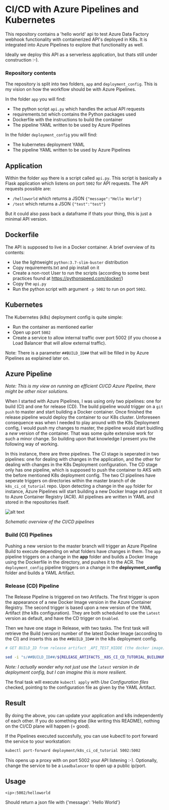 # CI/CD with Azure Pipelines and Kubernetes
This repository contains a 'hello world' api to test Azure Data Factory webhook functionality with containerized API's deployed in K8s. It is integrated into Azure Pipelines to explore that functionality as well.

Ideally we deploy this API as a serverless application, but thats still under construction :-).

### Repository contents
The repository is split into two folders, `app` and `deployment_config`. This is my vision on how the workflow should be with Azure Pipelines.

In the folder `app` you will find:
- The python script `api.py` which handles the actual API requests
- requirements.txt which contains the Python packages used
- Dockerfile with the instructions to build the container
- The pipeline YAML written to be used by Azure Pipelines

In the folder `deployment_config` you will find:
- The kubernetes deployment YAML
- The pipeline YAML written to be used by Azure Pipelines

## Application
Within the folder `app` there is a script called `api.py`. This script is basically a Flask application which listens on port `5002` for API requests.
The API requests possible are:
- `/helloworld` which returns a JSON `{"message":"Hello World"}`
- `/test` which returns a JSON `{"test":"test"}`

But it could also pass back a dataframe if thats your thing, this is just a minimal API version.

## Dockerfile
The API is supposed to live in a Docker container. A brief overview of its contents:
- Use the lightweight `python:3.7-slim-buster` distribution
- Copy requirements.txt and pip install on it
- Create a non-root User to run the scripts (according to some best practices found at https://pythonspeed.com/docker/)
- Copy the `api.py`
- Run the python script with argument `-p 5002` to run on port `5002`.

## Kubernetes  
The Kubernetes (k8s) deployment config is quite simple:
-  Run the container as mentioned earlier
-  Open up port `5002`
-  Create a service to allow internal traffic over port 5002 (if you choose a Load Balancer that will allow external traffic).

Note: There is a parameter `##BUILD_ID##` that will be filled in by Azure Pipelines as explained later on.

## Azure Pipeline
*Note: This is my view on running an efficient CI/CD Azure Pipeline, there might be other nicer solutions.*

 When I started with Azure Pipelines, I was using only two pipelines: one for build (CI) and one for release (CD). The build pipeline would trigger on a `git push` to master and start building a Docker container. Once finished the release pipeline would deploy the container to our K8s cluster. Unforeseen consequence was when I needed to play around with the K8s Deployment config, I would push my changes to master, the pipeline would start buidling a *new* version of the container. That was some quite extensive work for such a minor change. So building upon that knowledge I present you the following way of working.

 In this instance, there are three pipelines. The CI stage is seperated in two pipelines: one for dealing with changes in the application, and the other for dealing with changes in the K8s Deployment configuration. The CD stage only has one pipeline, which is supposed to push the container to AKS with the before mentioned K8s deployment config.
 The two CI pipelines have seperate triggers on directories within the master branch of de `k8s_ci_cd_tutorial` repo. Upon detecting a change in the `app` folder for instance, Azure Pipelines will start building a new Docker Image and push it to Azure Container Registry (ACR). All pipelines are written in YAML and stored in the repositories itself.

![alt text](https://i.postimg.cc/SKQrmzDP/CI-CD.jpg)

*Schematic overview of the CI/CD pipelines*

### Build (CI) Pipelines
Pushing a new version to the master branch will trigger an Azure Pipeline Build to execute depending on what folders have changes in them. The `app` pipeline triggers on a change in the **app** folder and builds a Docker Image using the Dockerfile in the directory, and pushes it to the ACR. The `deployment_config` pipeline triggers on a change in the **deployment_config** folder and builds a YAML Artifact.

### Release (CD) Pipeline
The Release Pipeline is triggered on two Artifacts. The first trigger is upon the appearance of a new Docker Image version in the Azure Container Registry. The second trigger is based upon a new version of the YAML Artifact (the k8s configuration). They are both scheduled to use the `Latest` version as default, and have the CD trigger on `Enabled`.

Then we have one stage in Release, with two tasks. The first task will retrieve the Build (version) number of the latest Docker Image (according to the CI) and inserts this as the `##BUILD_ID##` in the k8s deployment config.
```bash
# GET BUILD_ID from release artifact _API_TEST_HIDDE (the docker image) and SET the BUILD_ID parameter in the k8s-deployment.yml file

sed -i "s/##BUILD_ID##/${RELEASE_ARTIFACTS__K8S_CI_CD_TUTORIAL_BUILDNUMBER}/g" "$SYSTEM_ARTIFACTSDIRECTORY/_deploy_config_k8s_ci_cd_tutorial/deployment_config/k8s-deployment.yml"
```
 *Note: I actually wonder why not just use the `latest` version in de deployment config, but I can imagine this is more resilient.*

The final task will execute `kubectl apply` with *Use Configuration files* checked, pointing to the configuration file as given by the YAML Artifact.

## Result
By doing the above, you can update your application and k8s independently of each other. If you do something else (like writing this README), nothing on the CI/CD plane will happen (= good).

If the Pipelines executed succesfully, you can use kubectl to port forward the service to your workstation:

```bash
kubectl port-forward deployment/k8s_ci_cd_tutorial 5002:5002
```

This opens up a proxy with on port 5002 your API listening :-). Optionally, change the service to be a `Loadbalancer` to open up a public ip/port.


## Usage

```webhook
<ip>:5002/helloworld
```
Should return a json file with {'message': 'Hello World'}